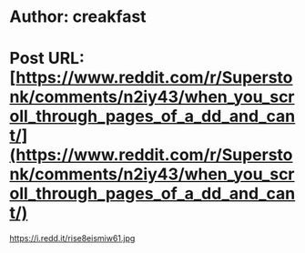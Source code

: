 # Author: creakfast
# Post URL: [https://www.reddit.com/r/Superstonk/comments/n2iy43/when_you_scroll_through_pages_of_a_dd_and_cant/](https://www.reddit.com/r/Superstonk/comments/n2iy43/when_you_scroll_through_pages_of_a_dd_and_cant/)


https://i.redd.it/rise8eismiw61.jpg